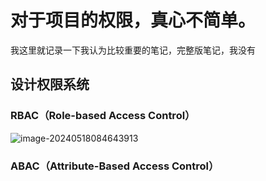 # 对于项目的权限，真心不简单。

我这里就记录一下我认为比较重要的笔记，完整版笔记，我没有

## 设计权限系统

### RBAC（Role-based Access Control）

![image-20240518084643913](/home/ljt/snap/typora/88/.config/Typora/typora-user-images/image-20240518084643913.png)

### ABAC（Attribute-Based Access Control）